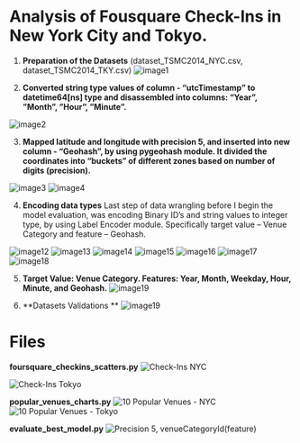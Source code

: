 # Analysis of Fousquare Check-Ins in New York City and Tokyo.


1) **Preparation of the Datasets** (dataset_TSMC2014_NYC.csv, dataset_TSMC2014_TKY.csv)
![image1](https://user-images.githubusercontent.com/27319299/114584742-cc521d80-9c37-11eb-8efe-d7d8b716eae4.png)

2) **Converted string type values of column - “utcTimestamp” to datetime64[ns] type and disassembled into columns: “Year”, ”Month”, ”Hour”, ”Minute”.**

![image2](https://user-images.githubusercontent.com/27319299/114585202-408cc100-9c38-11eb-9aa9-4f8ed229450e.png)

3) **Mapped latitude and longitude with precision 5, and inserted into new column - “Geohash”, by using pygeohash module. It divided the coordinates into “buckets” of different zones based on number of digits (precision).**

![image3](https://user-images.githubusercontent.com/27319299/114585235-48e4fc00-9c38-11eb-99d2-85c5abc4430c.png)
![image4](https://user-images.githubusercontent.com/27319299/114585275-569a8180-9c38-11eb-905e-836ac358410b.png)

4) **Encoding data types**
Last step of data wrangling before I begin the model evaluation, was encoding Binary ID’s and string values to integer type, by using Label Encoder module. Specifically target value – Venue Category and feature – Geohash.

![image12](https://user-images.githubusercontent.com/27319299/114585936-fe17b400-9c38-11eb-9b27-b58e2b728520.png)
![image13](https://user-images.githubusercontent.com/27319299/114585975-08d24900-9c39-11eb-8940-ecbdf1773212.png)
![image14](https://user-images.githubusercontent.com/27319299/114585976-096adf80-9c39-11eb-9d72-d5fd63795466.png)
![image15](https://user-images.githubusercontent.com/27319299/114585990-0bcd3980-9c39-11eb-8c4d-da879cf63cbe.png)
![image16](https://user-images.githubusercontent.com/27319299/114586010-125bb100-9c39-11eb-8110-5a3174a61e7b.png)
![image17](https://user-images.githubusercontent.com/27319299/114586150-34edca00-9c39-11eb-8b69-cb2f418b30db.png)
![image18](https://user-images.githubusercontent.com/27319299/114586154-35866080-9c39-11eb-809d-2c0c3fab8dc6.png)

5) **Target Value: Venue Category. 	Features: Year, Month, Weekday, Hour, Minute, and Geohash.** 
![image19](https://user-images.githubusercontent.com/27319299/114586174-3a4b1480-9c39-11eb-8067-740487b44538.png)

6) **Datasets Validations **
![image19](https://user-images.githubusercontent.com/27319299/114586272-564eb600-9c39-11eb-95ff-4cee5f3ad850.png)

# Files
**foursquare_checkins_scatters.py**
![Check-Ins NYC](https://user-images.githubusercontent.com/27319299/114583756-c1e35400-9c36-11eb-8857-30d34633b49a.PNG)

![Check-Ins Tokyo](https://user-images.githubusercontent.com/27319299/114583715-b98b1900-9c36-11eb-93ec-06d059257d1c.PNG)

**popular_venues_charts.py**
![10 Popular Venues - NYC](https://user-images.githubusercontent.com/27319299/114584110-2acacc00-9c37-11eb-8c88-2b504b940135.PNG)
![10 Popular Venues - Tokyo](https://user-images.githubusercontent.com/27319299/114584115-2bfbf900-9c37-11eb-9efd-863f630b7c1f.PNG)

**evaluate_best_model.py**
![Precision 5, venueCategoryId(feature)](https://user-images.githubusercontent.com/27319299/114586450-87c78180-9c39-11eb-8cfa-7c3fa6ed02ba.PNG)
